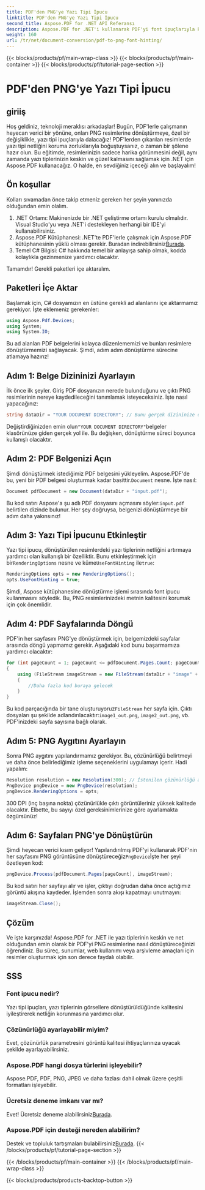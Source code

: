 ```yaml
---
title: PDF'den PNG'ye Yazı Tipi İpucu
linktitle: PDF'den PNG'ye Yazı Tipi İpucu
second_title: Aspose.PDF for .NET API Referansı
description: Aspose.PDF for .NET'i kullanarak PDF'yi font ipuçlarıyla PNG'ye dönüştürmeyi kolay adım adım bir kılavuzda öğrenin.
weight: 160
url: /tr/net/document-conversion/pdf-to-png-font-hinting/
---
```


{{< blocks/products/pf/main-wrap-class >}}
{{< blocks/products/pf/main-container >}}
{{< blocks/products/pf/tutorial-page-section >}}

# PDF'den PNG'ye Yazı Tipi İpucu

## giriiş

Hoş geldiniz, teknoloji meraklısı arkadaşlar! Bugün, PDF'lerle çalışmanın heyecan verici bir yönüne, onları PNG resimlerine dönüştürmeye, özel bir değişiklikle, yazı tipi ipuçlarıyla dalacağız! PDF'lerden çıkarılan resimlerde yazı tipi netliğini koruma zorluklarıyla boğuştuysanız, o zaman bir şölene hazır olun. Bu eğitimde, resimlerinizin sadece harika görünmesini değil, aynı zamanda yazı tiplerinizin keskin ve güzel kalmasını sağlamak için .NET için Aspose.PDF kullanacağız. O halde, en sevdiğiniz içeceği alın ve başlayalım!

## Ön koşullar

Kolları sıvamadan önce takip etmeniz gereken her şeyin yanınızda olduğundan emin olalım.

1. .NET Ortamı: Makinenizde bir .NET geliştirme ortamı kurulu olmalıdır. Visual Studio'yu veya .NET'i destekleyen herhangi bir IDE'yi kullanabilirsiniz.
2.  Aspose.PDF Kütüphanesi: .NET'te PDF'lerle çalışmak için Aspose.PDF kütüphanesinin yüklü olması gerekir. Buradan indirebilirsiniz[Burada](https://releases.aspose.com/pdf/net/).
3. Temel C# Bilgisi: C# hakkında temel bir anlayışa sahip olmak, kodda kolaylıkla gezinmenize yardımcı olacaktır.

Tamamdır! Gerekli paketleri içe aktaralım.

## Paketleri İçe Aktar

Başlamak için, C# dosyamızın en üstüne gerekli ad alanlarını içe aktarmamız gerekiyor. İşte eklemeniz gerekenler:

```csharp
using Aspose.Pdf.Devices;
using System;
using System.IO;
```

Bu ad alanları PDF belgelerini kolayca düzenlememizi ve bunları resimlere dönüştürmemizi sağlayacak. Şimdi, adım adım dönüştürme sürecine atlamaya hazırız!

## Adım 1: Belge Dizininizi Ayarlayın

İlk önce ilk şeyler. Giriş PDF dosyanızın nerede bulunduğunu ve çıktı PNG resimlerinin nereye kaydedileceğini tanımlamak isteyeceksiniz. İşte nasıl yapacağınız:

```csharp
string dataDir = "YOUR DOCUMENT DIRECTORY"; // Bunu gerçek dizininize değiştirin
```

 Değiştirdiğinizden emin olun`"YOUR DOCUMENT DIRECTORY"`belgeler klasörünüze giden gerçek yol ile. Bu değişken, dönüştürme süreci boyunca kullanışlı olacaktır.

## Adım 2: PDF Belgenizi Açın

 Şimdi dönüştürmek istediğimiz PDF belgesini yükleyelim. Aspose.PDF'de bu, yeni bir PDF belgesi oluşturmak kadar basittir.`Document` nesne. İşte nasıl:

```csharp
Document pdfDocument = new Document(dataDir + "input.pdf");
```

 Bu kod satırı Aspose'a şu adlı PDF dosyasını açmasını söyler:`input.pdf` belirtilen dizinde bulunur. Her şey doğruysa, belgenizi dönüştürmeye bir adım daha yakınsınız!

## Adım 3: Yazı Tipi İpucunu Etkinleştir

 Yazı tipi ipucu, dönüştürülen resimlerdeki yazı tiplerinin netliğini artırmaya yardımcı olan kullanışlı bir özelliktir. Bunu etkinleştirmek için bir`RenderingOptions` nesne ve küme`UseFontHinting` ile`true`:

```csharp
RenderingOptions opts = new RenderingOptions();
opts.UseFontHinting = true;
```

Şimdi, Aspose kütüphanesine dönüştürme işlemi sırasında font ipucu kullanmasını söyledik. Bu, PNG resimlerinizdeki metnin kalitesini korumak için çok önemlidir.

## Adım 4: PDF Sayfalarında Döngü

PDF'in her sayfasını PNG'ye dönüştürmek için, belgemizdeki sayfalar arasında döngü yapmamız gerekir. Aşağıdaki kod bunu başarmamıza yardımcı olacaktır:

```csharp
for (int pageCount = 1; pageCount <= pdfDocument.Pages.Count; pageCount++)
{
    using (FileStream imageStream = new FileStream(dataDir + "image" + pageCount + "_out.png", FileMode.Create))
    {
        //Daha fazla kod buraya gelecek
    }
}
```

 Bu kod parçacığında bir tane oluşturuyoruz`FileStream` her sayfa için. Çıktı dosyaları şu şekilde adlandırılacaktır:`image1_out.png`, `image2_out.png`, vb. PDF'inizdeki sayfa sayısına bağlı olarak.

## Adım 5: PNG Aygıtını Ayarlayın

Sonra PNG aygıtını yapılandırmamız gerekiyor. Bu, çözünürlüğü belirtmeyi ve daha önce belirlediğimiz işleme seçeneklerini uygulamayı içerir. Hadi yapalım:

```csharp
Resolution resolution = new Resolution(300); // İstenilen çözünürlüğü ayarlayın
PngDevice pngDevice = new PngDevice(resolution);
pngDevice.RenderingOptions = opts;
```

300 DPI (inç başına nokta) çözünürlükle çıktı görüntüleriniz yüksek kalitede olacaktır. Elbette, bu sayıyı özel gereksinimlerinize göre ayarlamakta özgürsünüz!

## Adım 6: Sayfaları PNG'ye Dönüştürün

 Şimdi heyecan verici kısım geliyor! Yapılandırılmış PDF'yi kullanarak PDF'nin her sayfasını PNG görüntüsüne dönüştüreceğiz`PngDevice`İşte her şeyi özetleyen kod:

```csharp
pngDevice.Process(pdfDocument.Pages[pageCount], imageStream);
```

Bu kod satırı her sayfayı alır ve işler, çıktıyı doğrudan daha önce açtığımız görüntü akışına kaydeder. İşlemden sonra akışı kapatmayı unutmayın:

```csharp
imageStream.Close();
```

## Çözüm

Ve işte karşınızda! Aspose.PDF for .NET ile yazı tiplerinin keskin ve net olduğundan emin olarak bir PDF'yi PNG resimlerine nasıl dönüştüreceğinizi öğrendiniz. Bu süreç, sunumlar, web kullanımı veya arşivleme amaçları için resimler oluşturmak için son derece faydalı olabilir.

## SSS

### Font ipucu nedir?
Yazı tipi ipuçları, yazı tiplerinin görsellere dönüştürüldüğünde kalitesini iyileştirerek netliğin korunmasına yardımcı olur.

### Çözünürlüğü ayarlayabilir miyim?
Evet, çözünürlük parametresini görüntü kalitesi ihtiyaçlarınıza uyacak şekilde ayarlayabilirsiniz.

### Aspose.PDF hangi dosya türlerini işleyebilir?
Aspose.PDF, PDF, PNG, JPEG ve daha fazlası dahil olmak üzere çeşitli formatları işleyebilir.

### Ücretsiz deneme imkanı var mı?
 Evet! Ücretsiz deneme alabilirsiniz[Burada](https://releases.aspose.com/).

### Aspose.PDF için desteği nereden alabilirim?
 Destek ve topluluk tartışmaları bulabilirsiniz[Burada](https://forum.aspose.com/c/pdf/10).
{{< /blocks/products/pf/tutorial-page-section >}}

{{< /blocks/products/pf/main-container >}}
{{< /blocks/products/pf/main-wrap-class >}}

{{< blocks/products/products-backtop-button >}}
